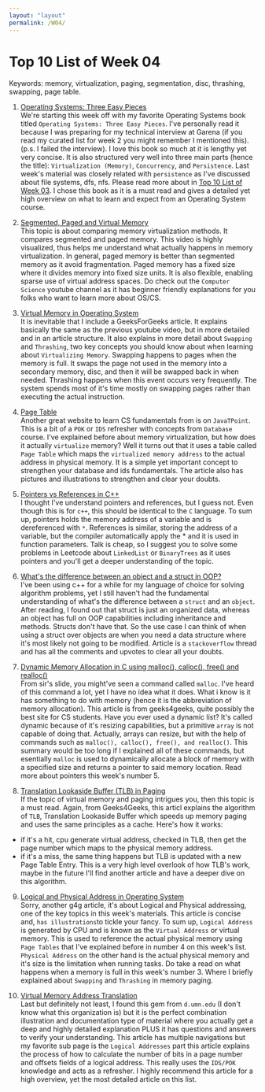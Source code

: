 ```yaml
---
layout: "layout"
permalink: /W04/
---
```


# Top 10 List of Week 04
Keywords: memory, virtualization, paging, segmentation, disc, thrashing, swapping, page table.

1. [Operating Systems: Three Easy Pieces](http://pages.cs.wisc.edu/~remzi/OSTEP/)<br>
We're starting this week off with my favorite Operating Systems book titled `Operating Systems: Three Easy Pieces`. I've personally read it because I was preparing for my technical interview at Garena (if you read my curated list for week 2 you might remember I mentioned this). (p.s. I failed the interview). I love this book so much at it is lengthy yet very concise. It is also structured very well into three main parts (hence the title): `Virtualization (Memory)`, `Concurrency`, and `Persistence`. Last week's material was closely related with `persistence` as I've discussed about file systems, dfs, nfs. Please read more about in [Top 10 List of Week 03](https://jojonicho.github.io/os211/W03/). I chose this book as it is a must read and gives a detailed yet high overview on what to learn and expect from an Operating System course.

2. [Segmented, Paged and Virtual Memory](https://www.youtube.com/watch?v=p9yZNLeOj4s&ab_channel=ComputerScience)<br>
This topic is about comparing memory virtualization methods. It compares segmented and paged memory. This video is highly visualized, thus helps me understand what actually happens in memory virtualization. In general, paged memory is better than segmented memory as it avoid fragmentation. Paged memory has a fixed size where it divides memory into fixed size units. It is also flexible, enabling sparse use of virtual address spaces. Do check out the `Computer Science` youtube channel as it has beginner friendly explanations for you folks who want to learn more about OS/CS.

3. [Virtual Memory in Operating System](https://www.geeksforgeeks.org/virtual-memory-in-operating-system/)<br>
It is inevitable that I include a GeeksForGeeks article. It explains basically the same as the previous youtube video, but in more detailed and in an article structure. It also explains in more detail about `Swapping` and `Thrashing`, two key concepts you should know about when learning about `Virtualizing Memory`. Swapping happens to pages when the memory is full. It swaps the page not used in the memory into a secondary memory, disc, and then it will be swapped back in when needed. Thrashing happens when this event occurs very frequently. The system spends most of it's time mostly on swapping pages rather than executing the actual instruction.

4. [Page Table](https://www.javatpoint.com/os-page-table)<br>
Another great website to learn CS fundamentals from is on `JavaTPoint`. This is a bit of a `POK` or `IDS` refresher with concepts from `Database` course. I've explained before about memory virtualization, but how does it actually `virtualize` memory? Well it turns out that it uses a table called `Page Table` which maps the `virtualized memory address` to the actual address in physical memory. It is a simple yet important concept to strengthen your database and ids fundamentals. The article also has pictures and illustrations to strengthen and clear your doubts.

5. [Pointers vs References in C++](https://www.geeksforgeeks.org/pointers-vs-references-cpp/)<br>
I thought I've understand pointers and references, but I guess not. Even though this is for `c++`, this should be identical to the `C` language. To sum up, pointers holds the memory address of a variable and is dereferenced with `*`. References is similar, storing the address of a variable, but the compiler automatically apply the * and it is used in function parameters. Talk is cheap, so I suggest you to solve some problems in Leetcode about `LinkedList` or `BinaryTrees` as it uses pointers and you'll get a deeper understanding of the topic.

6. [What's the difference between an object and a struct in OOP?
](https://stackoverflow.com/questions/4514582/whats-the-difference-between-an-object-and-a-struct-in-oop)<br>
I've been using c++ for a while for my language of choice for solving algorithm problems, yet I still haven't had the fundamental understanding of what's the difference between a `struct` and an `object`. After reading, I found out that struct is just an organized data, whereas an object has full on OOP capabilities including inheritance and methods. Structs don't have that. So the use case I can think of when using a struct over objects are when you need a data structure where it's most likely not going to be modified. Article is a `stackoverflow` thread and has all the comments and upvotes to clear all your doubts.

7. [Dynamic Memory Allocation in C using malloc(), calloc(), free() and realloc()](https://www.geeksforgeeks.org/dynamic-memory-allocation-in-c-using-malloc-calloc-free-and-realloc/)<br>
From sir's slide, you might've seen a command called `malloc`. I've heard of this command a lot, yet I have no idea what it does. What i know is it has something to do with memory (hence it is the abbreviation of memory allocation). This article is from geeks4geeks, quite possibly the best site for CS students. Have you ever used a dynamic list? It's called dynamic because of it's resizing capabilities, but a primitive `array` is not capable of doing that. Actually, arrays can resize, but with the help of commands such as `malloc(), calloc(), free(), and realloc()`. This summary would be too long if I explained all of these commands, but esentially `malloc` is used to dynamically allocate a block of memory with a specified size and returns a pointer to said memory location. Read more about pointers this week's number 5.

8. [Translation Lookaside Buffer (TLB) in Paging](https://www.geeksforgeeks.org/translation-lookaside-buffer-tlb-in-paging/)<br>
If the topic of virtual memory and paging intrigues you, then this topic is a must read. Again, from Geeks4Geeks, this articl explains the algorithm of `TLB`, Translation Lookaside Buffer which speeds up memory paging and uses the same principles as a cache. Here's how it works:
- if it's a hit, cpu generate virtual address, checked in TLB, then get the page number which maps to the physical memory address.
- if it's a miss, the same thing happens but TLB is updated with a new Page Table Entry.
This is a very high level overlook of how TLB's work, maybe in the future I'll find another article and have a deeper dive on this algorithm.

9. [Logical and Physical Address in Operating System](https://www.geeksforgeeks.org/logical-and-physical-address-in-operating-system/)<br>
Sorry, another g4g article, it's about Logical and Physical addressing, one of the key topics in this week's materials. This article is concise and, `has illustrations`to tickle your fancy. To sum up, `Logical Address` is generated by CPU and is known as the `Virtual Address` or virtual memory. This is used to reference the actual physical memory using `Page Tables` that I've explained before in number 4 on this week's list. `Physical Address` on the other hand is the actual physical memory and it's size is the limitation when running tasks. Do take a read on what happens when a memory is full in this week's number 3. Where I briefly explained about `Swapping` and `Thrashing` in memory paging.

10. [Virtual Memory Address Translation](https://www.d.umn.edu/~gshute/os/address-translation.xhtml)<br>
Last but definitely not least, I found this gem from `d.umn.edu` (I don't know what this organization is) but it is the perfect combination illustration and documentation type of material where you actually get a deep and highly detailed explanation PLUS it has questions and answers to verify your understanding. This article has multiple navigations but my favorite sub page is the `Logical Addresses` part this article explains the process of how to calculate the number of bits in a page number and offsets fields of a logical address. This really uses the `IDS/POK` knowledge and acts as a refresher. I highly recommend this article for a high overview, yet the most detailed article on this list.

